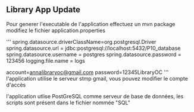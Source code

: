 ## Library App Update

Pour generer l'executable de l'application effectuez un mvn package 
modifiez le fichier application.properties

'''
spring.datasource.driverClassName=org.postgresql.Driver
spring.datasource.url = jdbc:postgresql://localhost:5432/P10_database
spring.datasource.username = postgres
spring.datasource.password = 123456
logging.file.name = logs

account=annalibraryoc@gmail.com
password=12345LibraryOC
'''
l'application utilise le serveur stmp gmail, vous pouvez modifier le compte d'accès 

l'application utlise PostGreSQL comme serveur de base de données, les scripts sont présent dans le fichier nommée "SQL"

